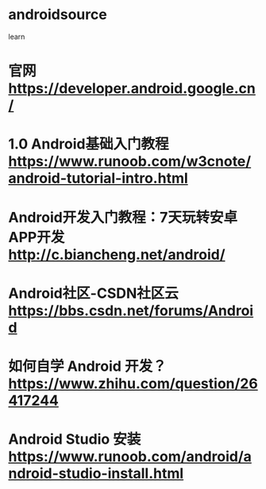 # androidsource
learn

# 官网  https://developer.android.google.cn/
# 1.0 Android基础入门教程  https://www.runoob.com/w3cnote/android-tutorial-intro.html
# Android开发入门教程：7天玩转安卓APP开发  http://c.biancheng.net/android/
# Android社区-CSDN社区云  https://bbs.csdn.net/forums/Android
# 如何自学 Android 开发？ https://www.zhihu.com/question/26417244
# Android Studio 安装  https://www.runoob.com/android/android-studio-install.html
